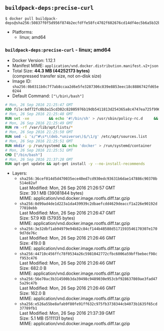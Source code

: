## `buildpack-deps:precise-curl`

```console
$ docker pull buildpack-deps@sha256:50837f0f5d956f874b2ecfdffe58fc4702f602676cd14df4ec5b6a5b32b64c0b
```

-	Platforms:
	-	linux; amd64

### `buildpack-deps:precise-curl` - linux; amd64

-	Docker Version: 1.12.1
-	Manifest MIME: `application/vnd.docker.distribution.manifest.v2+json`
-	Total Size: **44.3 MB (44252173 bytes)**  
	(compressed transfer size, not on-disk size)
-	Image ID: `sha256:0b0311b0c7f7ab8ccaa2d6e5fe3287306c839e8853eec18c8886742fd65e0244`
-	Default Command: `["\/bin\/bash"]`

```dockerfile
# Mon, 26 Sep 2016 21:25:47 GMT
ADD file:bdf72fc0b3a15cd302c82805976b19db5411813d254365a8c4747ea725f996f2 in / 
# Mon, 26 Sep 2016 21:25:48 GMT
RUN set -xe 		&& echo '#!/bin/sh' > /usr/sbin/policy-rc.d 	&& echo 'exit 101' >> /usr/sbin/policy-rc.d 	&& chmod +x /usr/sbin/policy-rc.d 		&& dpkg-divert --local --rename --add /sbin/initctl 	&& cp -a /usr/sbin/policy-rc.d /sbin/initctl 	&& sed -i 's/^exit.*/exit 0/' /sbin/initctl 		&& echo 'force-unsafe-io' > /etc/dpkg/dpkg.cfg.d/docker-apt-speedup 		&& echo 'DPkg::Post-Invoke { "rm -f /var/cache/apt/archives/*.deb /var/cache/apt/archives/partial/*.deb /var/cache/apt/*.bin || true"; };' > /etc/apt/apt.conf.d/docker-clean 	&& echo 'APT::Update::Post-Invoke { "rm -f /var/cache/apt/archives/*.deb /var/cache/apt/archives/partial/*.deb /var/cache/apt/*.bin || true"; };' >> /etc/apt/apt.conf.d/docker-clean 	&& echo 'Dir::Cache::pkgcache ""; Dir::Cache::srcpkgcache "";' >> /etc/apt/apt.conf.d/docker-clean 		&& echo 'Acquire::Languages "none";' > /etc/apt/apt.conf.d/docker-no-languages 		&& echo 'Acquire::GzipIndexes "true"; Acquire::CompressionTypes::Order:: "gz";' > /etc/apt/apt.conf.d/docker-gzip-indexes 		&& echo 'Apt::AutoRemove::SuggestsImportant "false";' > /etc/apt/apt.conf.d/docker-autoremove-suggests
# Mon, 26 Sep 2016 21:25:49 GMT
RUN rm -rf /var/lib/apt/lists/*
# Mon, 26 Sep 2016 21:25:50 GMT
RUN sed -i 's/^#\s*\(deb.*universe\)$/\1/g' /etc/apt/sources.list
# Mon, 26 Sep 2016 21:25:51 GMT
RUN mkdir -p /run/systemd && echo 'docker' > /run/systemd/container
# Mon, 26 Sep 2016 21:25:51 GMT
CMD ["/bin/bash"]
# Mon, 26 Sep 2016 21:37:28 GMT
RUN apt-get update && apt-get install -y --no-install-recommends 		ca-certificates 		curl 		wget 	&& rm -rf /var/lib/apt/lists/*
```

-	Layers:
	-	`sha256:36cef014d5d470035ece40ed7cd930edc93631b6dae147886c90370b514e82af`  
		Last Modified: Mon, 26 Sep 2016 21:26:57 GMT  
		Size: 39.1 MB (39081844 bytes)  
		MIME: application/vnd.docker.image.rootfs.diff.tar.gzip
	-	`sha256:0d99ad4de1d223a1da439939c2dbaefcdd4629deaccf1a226e90192d77010ebb`  
		Last Modified: Mon, 26 Sep 2016 21:26:47 GMT  
		Size: 57.9 KB (57935 bytes)  
		MIME: application/vnd.docker.image.rootfs.diff.tar.gzip
	-	`sha256:3e32dbf1ab94979e94b82c84cf144b48588d5171593546170307e1709d7de76c`  
		Last Modified: Mon, 26 Sep 2016 21:26:46 GMT  
		Size: 419.0 B  
		MIME: application/vnd.docker.image.rootfs.diff.tar.gzip
	-	`sha256:44710c456ffc78f0534a26c5981042772cfbc6006a59bffbebecf98cf953c476`  
		Last Modified: Mon, 26 Sep 2016 21:26:46 GMT  
		Size: 682.0 B  
		MIME: application/vnd.docker.image.rootfs.diff.tar.gzip
	-	`sha256:56e70ac3b314500b3da39498c9489030e953cbf928637869ae3fad475a29c47b`  
		Last Modified: Mon, 26 Sep 2016 21:26:46 GMT  
		Size: 162.0 B  
		MIME: application/vnd.docker.image.rootfs.diff.tar.gzip
	-	`sha256:e526a55be8afab9f80fe91ff632c975fb3738344cb4073b1635f65cd37789fb1`  
		Last Modified: Mon, 26 Sep 2016 21:37:39 GMT  
		Size: 5.1 MB (5111131 bytes)  
		MIME: application/vnd.docker.image.rootfs.diff.tar.gzip
